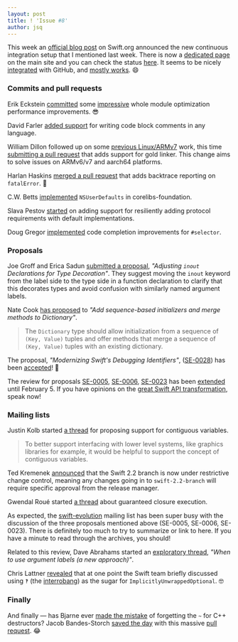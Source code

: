 ```yaml
---
layout: post
title: ! 'Issue #8'
author: jsq
---
```


This week an [official blog post](https://swift.org/blog/swift-ci/) on Swift.org announced the new continuous integration setup that I mentioned last week. There is now a [dedicated page](https://swift.org/continuous-integration/) on the main site and you can check the status [here](https://ci.swift.org). It seems to be nicely [integrated](https://twitter.com/modocache/status/693069527807041536) with GitHub, and [mostly works](https://github.com/apple/swift/pull/1151#issuecomment-178211302). 😄

<!--excerpt-->

### Commits and pull requests

Erik Eckstein [committed](https://github.com/apple/swift/commit/aaaf36e83521f153ba4b0720795efe4980d9b124) some [impressive](https://twitter.com/jckarter/status/693190676666675200) whole module optimization performance improvements. 😎

David Farler [added support](https://github.com/apple/swift/commit/e87be804c9d8111012555263aa86021ab1735ccf) for writing code block comments in any language.

William Dillon followed up on some [previous Linux/ARMv7](https://github.com/apple/swift/pull/608) work, this time [submitting a pull request](https://github.com/apple/swift/pull/1157) that adds support for gold linker. This change aims to solve issues on ARMv6/v7 and aarch64 platforms.

Harlan Haskins [merged a pull request](https://github.com/apple/swift/pull/1122) that adds backtrace reporting on `fatalError`. 👏

C.W. Betts [implemented](https://github.com/apple/swift-corelibs-foundation/pull/251) `NSUserDefaults` in corelibs-foundation.

Slava Pestov [started](https://github.com/apple/swift/pull/1182) on adding support for resiliently adding protocol requirements with default implementations.

Doug Gregor [implemented](https://github.com/apple/swift/pull/1185) code completion improvements for `#selector`.

### Proposals

Joe Groff and Erica Sadun [submitted a proposal](https://github.com/apple/swift-evolution/pull/128/files), *"Adjusting `inout` Declarations for Type Decoration"*. They suggest moving the `inout` keyword from the label side to the type side in a function declaration to clarify that this decorates types and avoid confusion with similarly named argument labels.

Nate Cook [has proposed](https://github.com/apple/swift-evolution/pull/125) to *"Add sequence-based initializers and merge methods to Dictionary"*.

>The `Dictionary` type should allow initialization from a sequence of `(Key, Value)` tuples and offer methods that merge a sequence of `(Key, Value)` tuples with an existing dictionary.

The proposal, *"Modernizing Swift's Debugging Identifiers"*, ([SE-0028](https://github.com/apple/swift-evolution/blob/master/proposals/0028-modernizing-debug-identifiers.md)) has been [accepted](https://lists.swift.org/pipermail/swift-evolution-announce/2016-February/000030.html)! 👏

The review for proposals [SE-0005](https://github.com/apple/swift-evolution/blob/master/proposals/0005-objective-c-name-translation.md), [SE-0006](https://github.com/apple/swift-evolution/blob/master/proposals/0006-apply-api-guidelines-to-the-standard-library.md), [SE-0023](https://github.com/apple/swift-evolution/blob/master/proposals/0023-api-guidelines.md) has been [extended](https://lists.swift.org/pipermail/swift-evolution-announce/2016-January/000029.html) until February 5. If you have opinions on the [great Swift API transformation](https://swift.org/blog/swift-api-transformation/), speak now!

### Mailing lists

Justin Kolb started [a thread](https://lists.swift.org/pipermail/swift-evolution/Week-of-Mon-20160125/007984.html) for proposing support for contiguous variables.

>To better support interfacing with lower level systems, like graphics
libraries for example, it would be helpful to support the concept of
contiguous variables.

Ted Kremenek [announced](https://lists.swift.org/pipermail/swift-lldb-dev/Week-of-Mon-20160201/000043.html) that the Swift 2.2 branch is now under restrictive change control, meaning any changes going in to `swift-2.2-branch` will require specific approval from the release manager.

Gwendal Roué started [a thread](https://lists.swift.org/pipermail/swift-evolution/Week-of-Mon-20160125/008167.html) about guaranteed closure execution.

As expected, the [swift-evolution](https://lists.swift.org/pipermail/swift-evolution/) mailing list has been super busy with the discussion of the three proposals mentioned above (SE-0005, SE-0006, SE-0023). There is definitely too much to try to summarize or link to here. If you have a minute to read through the archives, you should!

Related to this review, Dave Abrahams started an [exploratory thread](https://lists.swift.org/pipermail/swift-evolution/Week-of-Mon-20160201/008838.html), *"When to use argument labels (a new approach)"*.

Chris Lattner [revealed](https://lists.swift.org/pipermail/swift-evolution/Week-of-Mon-20160201/009015.html) that at one point the Swift team briefly discussed using `‽` (the [interrobang](https://en.wikipedia.org/wiki/Interrobang)) as the sugar for `ImplicitlyUnwrappedOptional`. 🤓

### Finally

And finally &mdash; has Bjarne ever [made the mistake](https://github.com/apple/swift/pull/1183#commitcomment-15864521) of forgetting the `~` for C++ destructors? Jacob Bandes-Storch [saved the day](https://twitter.com/dgregor79/status/694988732718448642) with this massive [pull request](https://github.com/apple/swift/pull/1183/files). 😂
